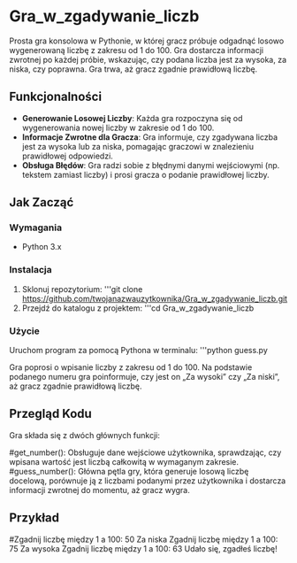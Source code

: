 # Gra_w_zgadywanie_liczb

Prosta gra konsolowa w Pythonie, w której gracz próbuje odgadnąć losowo wygenerowaną liczbę z zakresu od 1 do 100. Gra dostarcza informacji zwrotnej po każdej próbie, wskazując, czy podana liczba jest za wysoka, za niska, czy poprawna. Gra trwa, aż gracz zgadnie prawidłową liczbę.

## Funkcjonalności

- **Generowanie Losowej Liczby**: Każda gra rozpoczyna się od wygenerowania nowej liczby w zakresie od 1 do 100.
- **Informacje Zwrotne dla Gracza**: Gra informuje, czy zgadywana liczba jest za wysoka lub za niska, pomagając graczowi w znalezieniu prawidłowej odpowiedzi.
- **Obsługa Błędów**: Gra radzi sobie z błędnymi danymi wejściowymi (np. tekstem zamiast liczby) i prosi gracza o podanie prawidłowej liczby.

## Jak Zacząć

### Wymagania

- Python 3.x

### Instalacja

1. Sklonuj repozytorium:
   '''git clone https://github.com/twojanazwauzytkownika/Gra_w_zgadywanie_liczb.git
2. Przejdź do katalogu z projektem:
   '''cd Gra_w_zgadywanie_liczb

### Użycie

Uruchom program za pomocą Pythona w terminalu:
'''python guess.py

Gra poprosi o wpisanie liczby z zakresu od 1 do 100. Na podstawie podanego numeru gra poinformuje, czy jest on „Za wysoki” czy „Za niski”, aż gracz zgadnie prawidłową liczbę.

## Przegląd Kodu
Gra składa się z dwóch głównych funkcji:

#get_number(): Obsługuje dane wejściowe użytkownika, sprawdzając, czy wpisana wartość jest liczbą całkowitą w wymaganym zakresie.
#guess_number(): Główna pętla gry, która generuje losową liczbę docelową, porównuje ją z liczbami podanymi przez użytkownika i dostarcza informacji zwrotnej do momentu, aż gracz wygra.

## Przykład
#Zgadnij liczbę między 1 a 100: 50
Za niska
Zgadnij liczbę między 1 a 100: 75
Za wysoka
Zgadnij liczbę między 1 a 100: 63
Udało się, zgadłeś liczbę!
